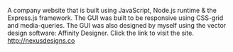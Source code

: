 A company website that is built using JavaScript, Node.js runtime & the Express.js framework. The GUI was built to be responsive using CSS-grid and media-queries. The GUI was also designed by myself using the vector design software: Affinity Designer.
Click the link to visit the site. http://nexusdesigns.co